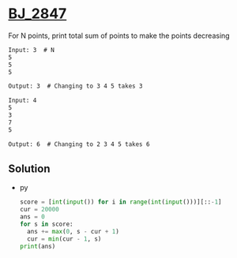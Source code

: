 # [BJ_2847](https://acmicpc.net/problem/2847)

For N points, print total sum of points to make the points decreasing

```txt
Input: 3  # N
5
5
5

Output: 3  # Changing to 3 4 5 takes 3

Input: 4
5
3
7
5

Output: 6  # Changing to 2 3 4 5 takes 6
```

## Solution

* py

  ```py
  score = [int(input()) for i in range(int(input()))][::-1]
  cur = 20000
  ans = 0
  for s in score:
    ans += max(0, s - cur + 1)
    cur = min(cur - 1, s)
  print(ans)
  ```
